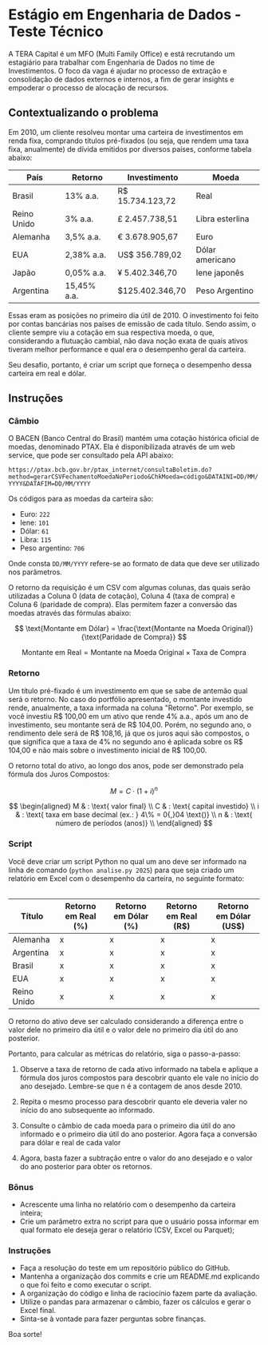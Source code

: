 # Estágio em Engenharia de Dados - Teste Técnico

A TERA Capital é um MFO (Multi Family Office) e está recrutando um estagiário para trabalhar com Engenharia de Dados no time de Investimentos. O foco da vaga é ajudar no processo de extração e consolidação de dados externos e internos, a fim de gerar insights e empoderar o processo de alocação de recursos.

## Contextualizando o problema

Em 2010, um cliente resolveu montar uma carteira de investimentos em renda fixa, comprando títulos pré-fixados (ou seja, que rendem uma taxa fixa, anualmente) de dívida emitidos por diversos países, conforme tabela abaixo:

<table>
    <thead>
        <th>País</th>
        <th>Retorno</th>
        <th>Investimento</th>
        <th>Moeda</th>
    </thead>
    <tbody>
        <tr>
            <td>Brasil</td>
            <td>13% a.a.</td>
            <td>R$ 15.734.123,72</td>
            <td>Real</td>
        </tr>
        <tr>
            <td>Reino Unido</td>
            <td>3% a.a.</td>
            <td>£ 2.457.738,51</td>
            <td>Libra esterlina</td>
        </tr>
        <tr>
            <td>Alemanha</td>
            <td>3,5% a.a.</td>
            <td>€ 3.678.905,67</td>
            <td>Euro</td>
        </tr>
        <tr>
            <td>EUA</td>
            <td>2,38% a.a.</td>
            <td>US$ 356.789,02</td>
            <td>Dólar americano</td>
        </tr>
        <tr>
            <td>Japão</td>
            <td>0,05% a.a.</td>
            <td>¥ 5.402.346,70</td>
            <td>Iene japonês</td>
        </tr>
        <tr>
            <td>Argentina</td>
            <td>15,45% a.a.</td>
            <td>$125.402.346,70</td>
            <td>Peso Argentino</td>
        </tr>
    </tbody>
<table>

Essas eram as posições no primeiro dia útil de 2010. O investimento foi feito por contas bancárias nos países de emissão de cada título. Sendo assim, o cliente sempre viu a cotação em sua respectiva moeda, o que, considerando a flutuação cambial, não dava noção exata de quais ativos tiveram melhor performance e qual era o desempenho geral da carteira.

Seu desafio, portanto, é criar um script que forneça o desempenho dessa carteira em real e dólar.

## Instruções

### Câmbio

O BACEN (Banco Central do Brasil) mantém uma cotação histórica oficial de moedas, denominado PTAX. Ela é disponibilizada através de um web service, que pode ser consultado pela API abaixo:

`https://ptax.bcb.gov.br/ptax_internet/consultaBoletim.do?method=gerarCSVFechamentoMoedaNoPeriodo&ChkMoeda=código&DATAINI=DD/MM/YYYY&DATAFIM=DD/MM/YYYY`

Os códigos para as moedas da carteira são: 

* Euro: `222` 
* Iene: `101`
* Dólar: `61`
* Libra: `115`
* Peso argentino: `706`

Onde consta `DD/MM/YYYY` refere-se ao formato de data que deve ser utilizado nos parâmetros.

O retorno da requisição é um CSV com algumas colunas, das quais serão utilizadas a Coluna 0 (data de cotação), Coluna 4 (taxa de compra) e Coluna 6 (paridade de compra). Elas permitem fazer a conversão das moedas através das fórmulas abaixo:

$$
\text{Montante em Dólar} = \frac{\text{Montante na Moeda Original}}{\text{Paridade de Compra}}
$$

$$
\text{Montante em Real} = \text{Montante na Moeda Original} \times \text{Taxa de Compra}
$$


### Retorno

Um título pré-fixado é um investimento em que se sabe de antemão qual será o retorno. No caso do portfólio apresentado, o montante investido rende, anualmente, a taxa informada na coluna "Retorno". Por exemplo, se você investiu R$ 100,00 em um ativo que rende 4% a.a., após um ano de investimento, seu montante será de R$ 104,00. Porém, no segundo ano, o rendimento dele será de R$ 108,16, já que os juros aqui são compostos, o que significa que a taxa de 4% no segundo ano é aplicada sobre os R$ 104,00 e não mais sobre o investimento inicial de R$ 100,00.

O retorno total do ativo, ao longo dos anos, pode ser demonstrado pela fórmula dos Juros Compostos:

$$
M = C \cdot (1 + i)^{n}
$$

$$
\begin{aligned}
M & : \text{ valor final} \\
C & : \text{ capital investido} \\
i & : \text{ taxa em base decimal (ex.: } 4\% = 0{,}04 \text{)} \\
n & : \text{ número de períodos (anos)} \\
\end{aligned}
$$
### Script

Você deve criar um script Python no qual um ano deve ser informado na linha de comando (`python analise.py 2025`) para que seja criado um relatório em Excel com o desempenho da carteira, no seguinte formato:

<table>
    <thead>
        <th>Título</th>
        <th>Retorno em Real (%)</th>
        <th>Retorno em Dólar (%)</th>
        <th>Retorno em Real (R$)</th>
        <th>Retorno em Dólar (US$)</th>
    <thead>
    <tbody>
        <tr>
            <td>Alemanha</td>
            <td>x</td>
            <td>x</td>
            <td>x</td>
            <td>x</td>
        </tr>
        <tr>
            <td>Argentina</td>
            <td>x</td>
            <td>x</td>
            <td>x</td>
            <td>x</td>
        </tr>
        <tr>
            <td>Brasil</td>
            <td>x</td>
            <td>x</td>
            <td>x</td>
            <td>x</td>
        </tr>
        <tr>
            <td>EUA</td>
            <td>x</td>
            <td>x</td>
            <td>x</td>
            <td>x</td>
        </tr>
        <tr>
            <td>Reino Unido</td>
            <td>x</td>
            <td>x</td>
            <td>x</td>
            <td>x</td>
        </tr>
    </tbody>
</table>

O retorno do ativo deve ser calculado considerando a diferença entre o valor dele no primeiro dia útil e o valor dele no primeiro dia útil do ano posterior.

Portanto, para calcular as métricas do relatório, siga o passo-a-passo:

1. Observe a taxa de retorno de cada ativo informado na tabela e aplique a fórmula dos juros compostos para descobrir quanto ele vale no início do ano desejado. Lembre-se que n é a contagem de anos desde 2010.

2. Repita o mesmo processo para descobrir quanto ele deveria valer no início do ano subsequente ao informado.

3. Consulte o câmbio de cada moeda para o primeiro dia útil do ano informado e o primeiro dia útil do ano posterior. Agora faça a conversão para dólar e real de cada valor

4. Agora, basta fazer a subtração entre o valor do ano desejado e o valor do ano posterior para obter os retornos.

### Bônus
* Acrescente uma linha no relatório com o desempenho da carteira inteira;
* Crie um parâmetro extra no script para que o usuário possa informar em qual formato ele deseja gerar o relatório (CSV, Excel ou Parquet);

### Instruções

* Faça a resolução do teste em um repositório público do GitHub.
* Mantenha a organização dos commits e crie um README.md explicando o que foi feito e como executar o script.
* A organização do código e linha de raciocínio fazem parte da avaliação.
* Utilize o pandas para armazenar o câmbio, fazer os cálculos e gerar o Excel final.
* Sinta-se à vontade para fazer perguntas sobre finanças.

Boa sorte!